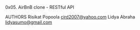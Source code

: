 0x05. AirBnB clone - RESTful API

AUTHORS
Risikat Popoola <cird2007@yahoo.com>
Lidya Abraha <lidyasumo@gmail.com>
